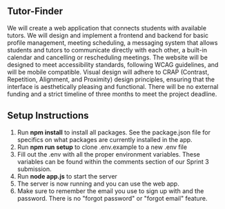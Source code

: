 ## Tutor-Finder
We will create a web application that connects students with available tutors. We will design and implement a frontend and backend for basic profile management, meeting scheduling, a messaging system that allows students and tutors to communicate directly with each other, a built-in calendar and cancelling or rescheduling meetings. The website will be designed to meet accessibility standards, following WCAG guidelines, and will be mobile compatible. Visual design will adhere to CRAP (Contrast, Repetition, Alignment, and Proximity) design principles, ensuring that the interface is aesthetically pleasing and functional. There will be no external funding and a strict timeline of three months to meet the project deadline.

## Setup Instructions
1. Run **npm install** to install all packages. See the package.json file for specifics on what packages are currently installed in the app.
2. Run **npm run setup** to clone .env.example to a new .env file
3. Fill out the .env with all the proper environment variables. These variables can be found within the comments section of our Sprint 3 submission.
4. Run **node app.js** to start the server
5. The server is now running and you can use the web app.
6. Make sure to remember the email you use to sign up with and the password. There is no "forgot password" or "forgot email" feature.